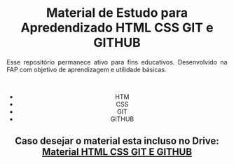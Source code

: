 <header>
  <h1 align="center">Material de Estudo para Apredendizado HTML CSS GIT e GITHUB</h1>

  <p align="justify">Esse repositório permanece ativo para fins educativos. Desenvolvido na FAP com objetivo de aprendizagem e utilidade básicas.</p>
  </br>

  <ul>
    <li>HTM</li>
    <li>CSS</li>
    <li>GIT</li>
    <li>GITHUB</li>
  </ul>

<h2 align="center">Caso desejar o material esta incluso no Drive: </br> <a href="https://drive.google.com/drive/folders/1-0brJpoiNGMhyq4oP2ThdLhfMNODZh7e?usp=sharing" target="_black">Material HTML CSS GIT E GITHUB<a/></h2>
</header>
